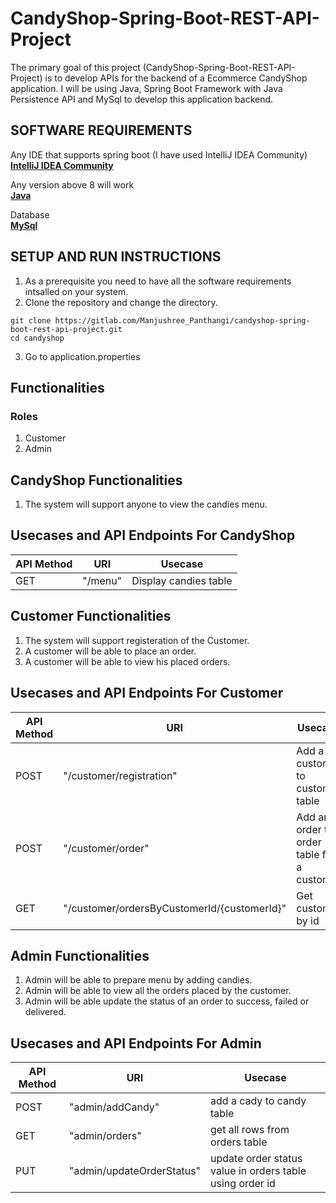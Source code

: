 # CandyShop-Spring-Boot-REST-API-Project

 The primary goal of this project (CandyShop-Spring-Boot-REST-API-Project) is to develop APIs for the backend of a Ecommerce CandyShop application. I will be using Java, Spring Boot Framework with Java Persistence API and MySql  to develop this application backend.

## SOFTWARE REQUIREMENTS

Any IDE that supports spring boot (I have used IntelliJ IDEA Community)
<br>
[**IntelliJ IDEA Community**](https://www.jetbrains.com/idea/download/#section=windows)

 
Any version above 8 will work
<br>
[**Java**](https://www.java.com/download/ie_manual.jsp)

Database
<br>
[**MySql**](https://www.mysql.com/downloads/)



## SETUP AND RUN INSTRUCTIONS

1. As a prerequisite you need to have all the software requirements intsalled on your system.
2. Clone the repository and change the directory.

```
git clone https://gitlab.com/Manjushree_Panthangi/candyshop-spring-boot-rest-api-project.git
cd candyshop

```

 3. Go to application.properties
 




## Functionalities

### Roles
1. Customer
2. Admin

## CandyShop Functionalities

1. The system will support anyone to view the candies menu.

## Usecases and API Endpoints For CandyShop
| API Method        | URI           | Usecase  |
| ------------- |-------------|-----|
| GET    | "/menu"     |   Display candies table|

## Customer Functionalities

 1. The system will support registeration of the Customer.
 2. A customer will be able to place an order.
 3. A customer will be able to view his placed orders.


## Usecases and API Endpoints For Customer
| API Method        | URI           | Usecase  |
| ------------- |---------------|-----|
| POST    | "/customer/registration"     |   Add a customer to customer table|
| POST      | "/customer/order" | Add an order to order table for a customer|
| GET      | "/customer/ordersByCustomerId/{customerId}" | Get customer by id |

## Admin Functionalities

 1. Admin will be able to prepare menu by adding candies.
 2. Admin will be able to view all the orders placed by the customer.
 3. Admin will be able update the status of an order to success, failed or delivered.

## Usecases and API Endpoints For Admin
| API Method        | URI           | Usecase  |
| ------------- |-------------|-----|
| POST    | "admin/addCandy"     |   add a cady to candy table|
| GET      | "admin/orders" | get all rows from orders table |
| PUT      | "admin/updateOrderStatus" | update order status value in orders table using order id|

